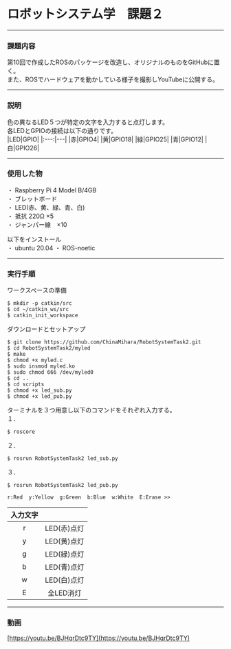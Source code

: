 # ロボットシステム学　課題２

---

### 課題内容

第10回で作成したROSのパッケージを改造し、オリジナルのものをGitHubに置く。   
また、ROSでハードウェアを動かしている様子を撮影しYouTubeに公開する。

---

### 説明   

色の異なるLED５つが特定の文字を入力すると点灯します。   
各LEDとGPIOの接続は以下の通りです。   
|LED|GPIO|
|:---:|---|
|赤|GPIO4|
|黄|GPIO18|
|緑|GPIO25|
|青|GPIO12|
|白|GPIO26|

---

### 使用した物

・ Raspberry Pi 4 Model B/4GB   
・ ブレットボード   
・ LED(赤、黄、緑、青、白)   
・ 抵抗 220Ω ×5   
・ ジャンパー線　×10   

 以下をインストール   
・ ubuntu 20.04
・ ROS-noetic   

---

### 実行手順

ワークスペースの準備
```
$ mkdir -p catkin/src
$ cd ~/catkin_ws/src
$ catkin_init_workspace
```

ダウンロードとセットアップ
```
$ git clone https://github.com/ChinaMihara/RobotSystemTask2.git
$ cd RobotSystemTask2/myled
$ make
$ chmod +x myled.c
$ sudo insmod myled.ko
$ sudo chmod 666 /dev/myled0
$ cd ..
$ cd scripts
$ chmod +x led_sub.py
$ chmod +x led_pub.py
```

ターミナルを３つ用意し以下のコマンドをそれぞれ入力する。   
１．
```
$ roscore
```

２．
```
$ rosrun RobotSystemTask2 led_sub.py
```

３．
```
$ rosrun RobotSystemTask2 led_pub.py
```
```
r:Red  y:Yellow  g:Green  b:Blue  w:White  E:Erase >>  
```
|入力文字||
|:---:|:---:|
|r|LED(赤)点灯|
|y|LED(黄)点灯|
|g|LED(緑)点灯|
|b|LED(青)点灯|
|w|LED(白)点灯|
|E|全LED消灯|

---

### 動画

[https://youtu.be/BJHqrDtc9TY](https://youtu.be/BJHqrDtc9TY)
